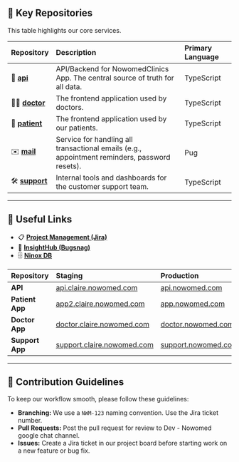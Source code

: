 ## 🚀 Key Repositories

This table highlights our core services.

| Repository | Description | Primary Language |
| :--- | :--- | :--- |
| 🔷 **[api](https://github.com/nowomed/api)** | API/Backend for NowomedClinics App. The central source of truth for all data. | TypeScript |
| 🧑‍⚕️ **[doctor](https://github.com/nowomed/doctor)** | The frontend application used by doctors. | TypeScript |
| 🤒 **[patient](https://github.com/nowomed/patient)** | The frontend application used by our patients. | TypeScript |
| ✉️ **[mail](https://github.com/nowomed/mail)** | Service for handling all transactional emails (e.g., appointment reminders, password resets). | Pug |
| 🛠️ **[support](https://github.com/nowomed/support)** | Internal tools and dashboards for the customer support team. | TypeScript |

---

## 🔗 Useful Links

- 📋 **[Project Management (Jira)](https://naturecan.atlassian.net/jira/software/c/projects/NWM/boards/23)**
- 🐛 **[InsightHub (Bugsnag)](https://app.bugsnag.com/organizations/medcan/stability-center)**
- 🗄️ **[Ninox DB](https://nowomed.ninoxdb.com/#/teams/iw3n6yhufjp7lfpys)**

| Repository | Staging | Production |
| :--- | :--- | :--- |
| **API** | [api.claire.nowomed.com](https://api.claire.nowomed.com/) | [api.nowomed.com](https://api.nowomed.com/) |
| **Patient App** | [app2.claire.nowomed.com](https://app2.claire.nowomed.com/) | [app.nowomed.com](https://app.nowomed.com/) |
| **Doctor App** | [doctor.claire.nowomed.com](https://doctor.claire.nowomed.com/) | [doctor.nowomed.com](https://doctor.nowomed.com/) |
| **Support App** | [support.claire.nowomed.com](https://support.claire.nowomed.com/) | [support.nowomed.com](https://support.nowomed.com/) |

---

## 🤝 Contribution Guidelines

To keep our workflow smooth, please follow these guidelines:

- **Branching:** We use a `NWM-123` naming convention. Use the Jira ticket number.
- **Pull Requests:** Post the pull request for review to Dev - Nowomed google chat channel.
- **Issues:** Create a Jira ticket in our project board before starting work on a new feature or bug fix.
